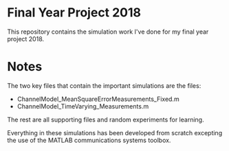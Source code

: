 # Final Year Project 2018

This repository contains the simulation work I've done for my 
final year project 2018.

# Notes

The two key files that contain the important simulations 
are the files:

- ChannelModel_MeanSquareErrorMeasurements_Fixed.m
- ChannelModel_TimeVarying_Measurements.m

The rest are all supporting files and random experiments for learning.

Everything in these simulations has been developed from scratch excepting 
the use of the MATLAB communications systems toolbox.
